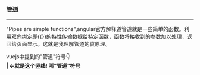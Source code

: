 ### 管道
******
"Pipes are simple functions",angular官方解释道管道就是一些简单的函数。利用双向绑定即{{}}的特性传输数据给特定函数，函数将接收到的参数加以处理，返回给页面显示。这就是我理解管道的袁原理。

vuejs中提到的"管道"符号:point_down:  
                      **| ←就是这个竖线! 叫"管道"符号**

